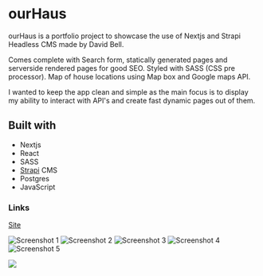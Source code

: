 # ourHaus

ourHaus is a portfolio project to showcase the use of Nextjs and Strapi Headless CMS made by David Bell.

Comes complete with Search form, statically generated pages and serverside rendered pages for good SEO. Styled with SASS (CSS pre processor). Map of house locations using Map box and Google maps API.

I wanted to keep the app clean and simple as the main focus is to display my ability to interact with API's and create fast dynamic pages out of them.

## Built with

- Nextjs
- React
- SASS
- [Strapi](https://strapi.io/) CMS
- Postgres
- JavaScript

### Links

[Site](https://ourhaus.vercel.app/)

![Screenshot 1](/s1.png)
![Screenshot 2](/s2.png)
![Screenshot 3](/s3.png)
![Screenshot 4](/s4.png)
![Screenshot 5](/s5.png)

<img src='/s1.png' />
